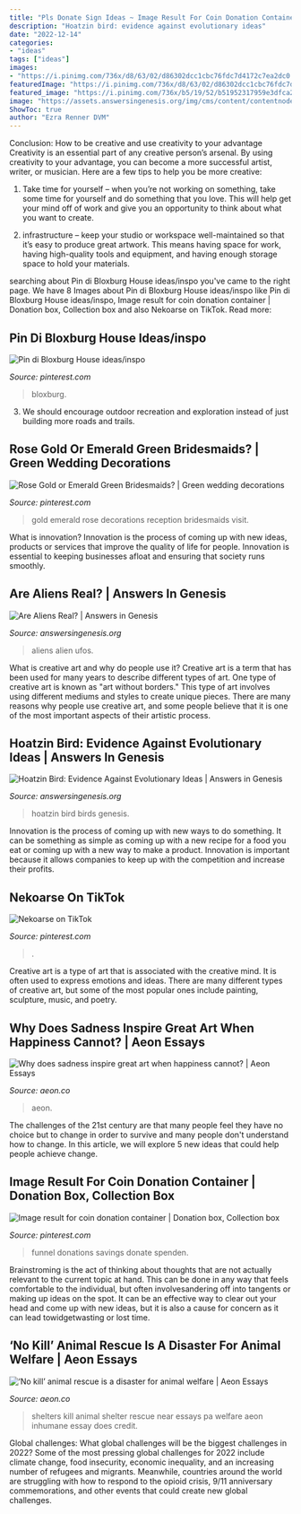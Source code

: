 ```yaml
---
title: "Pls Donate Sign Ideas ~ Image Result For Coin Donation Container"
description: "Hoatzin bird: evidence against evolutionary ideas"
date: "2022-12-14"
categories:
- "ideas"
tags: ["ideas"]
images:
- "https://i.pinimg.com/736x/d8/63/02/d86302dcc1cbc76fdc7d4172c7ea2dc0.jpg"
featuredImage: "https://i.pinimg.com/736x/d8/63/02/d86302dcc1cbc76fdc7d4172c7ea2dc0.jpg"
featured_image: "https://i.pinimg.com/736x/b5/19/52/b51952317959e3dfca22b1ac3935f363.jpg"
image: "https://assets.answersingenesis.org/img/cms/content/contentnode/og_image/hoatzin.jpg"
ShowToc: true
author: "Ezra Renner DVM"
---
```



Conclusion: How to be creative and use creativity to your advantage
Creativity is an essential part of any creative person’s arsenal. By using creativity to your advantage, you can become a more successful artist, writer, or musician. Here are a few tips to help you be more creative:
1. Take time for yourself – when you’re not working on something, take some time for yourself and do something that you love. This will help get your mind off of work and give you an opportunity to think about what you want to create.

2. infrastructure – keep your studio or workspace well-maintained so that it’s easy to produce great artwork. This means having space for work, having high-quality tools and equipment, and having enough storage space to hold your materials.


	

		
searching about Pin di Bloxburg House ideas/inspo you've came to the right page. We have 8 Images about Pin di Bloxburg House ideas/inspo like Pin di Bloxburg House ideas/inspo, Image result for coin donation container | Donation box, Collection box and also Nekoarse on TikTok. Read more:
		
    
## Pin Di Bloxburg House Ideas/inspo

<img loading=lazy src="https://i.pinimg.com/736x/ef/b3/38/efb338a4b759b6770b3025d030ebd1a9.jpg" onerror="this.onerror=null;this.src='https://tse2.mm.bing.net/th?id=OIP.qyfGwlPaxrynLdOZz680pQHaNK&amp;pid=15.1';" alt="Pin di Bloxburg House ideas/inspo">

_Source: pinterest.com_

>bloxburg. 

	

3. We should encourage outdoor recreation and exploration instead of just building more roads and trails.

    
## Rose Gold Or Emerald Green Bridesmaids? | Green Wedding Decorations

<img loading=lazy src="https://i.pinimg.com/736x/b5/19/52/b51952317959e3dfca22b1ac3935f363.jpg" onerror="this.onerror=null;this.src='https://tse4.mm.bing.net/th?id=OIP.zw4tbyAdEvBmz06Zfljb7gHaLH&amp;pid=15.1';" alt="Rose Gold or Emerald Green Bridesmaids? | Green wedding decorations">

_Source: pinterest.com_

>gold emerald rose decorations reception bridesmaids visit. 

	

What is innovation?
Innovation is the process of coming up with new ideas, products or services that improve the quality of life for people. Innovation is essential to keeping businesses afloat and ensuring that society runs smoothly.

    
## Are Aliens Real? | Answers In Genesis

<img loading=lazy src="https://assets.answersingenesis.org/img/cms/content/contentnode/og_image/are-ets-ufos-real.jpg" onerror="this.onerror=null;this.src='https://tse4.mm.bing.net/th?id=OIP.-9DtX2yaQ1tXU-tQw1yTnwHaD4&amp;pid=15.1';" alt="Are Aliens Real? | Answers in Genesis">

_Source: answersingenesis.org_

>aliens alien ufos. 

	

What is creative art and why do people use it?
Creative art is a term that has been used for many years to describe different types of art. One type of creative art is known as "art without borders." This type of art involves using different mediums and styles to create unique pieces. There are many reasons why people use creative art, and some people believe that it is one of the most important aspects of their artistic process.

    
## Hoatzin Bird: Evidence Against Evolutionary Ideas | Answers In Genesis

<img loading=lazy src="https://assets.answersingenesis.org/img/cms/content/contentnode/og_image/hoatzin.jpg" onerror="this.onerror=null;this.src='https://tse1.mm.bing.net/th?id=OIP.gNeNC41SkjBmOJpXIO73bgHaD4&amp;pid=15.1';" alt="Hoatzin Bird: Evidence Against Evolutionary Ideas | Answers in Genesis">

_Source: answersingenesis.org_

>hoatzin bird birds genesis. 

	

Innovation is the process of coming up with new ways to do something. It can be something as simple as coming up with a new recipe for a food you eat or coming up with a new way to make a product. Innovation is important because it allows companies to keep up with the competition and increase their profits.

    
## Nekoarse On TikTok

<img loading=lazy src="https://i.pinimg.com/736x/d8/63/02/d86302dcc1cbc76fdc7d4172c7ea2dc0.jpg" onerror="this.onerror=null;this.src='https://tse2.mm.bing.net/th?id=OIP.7BP8Ica4EpKhiXL2SflH2gHaNd&amp;pid=15.1';" alt="Nekoarse on TikTok">

_Source: pinterest.com_

>. 

	

Creative art is a type of art that is associated with the creative mind. It is often used to express emotions and ideas. There are many different types of creative art, but some of the most popular ones include painting, sculpture, music, and poetry.

    
## Why Does Sadness Inspire Great Art When Happiness Cannot? | Aeon Essays

<img loading=lazy src="https://alpha.aeon.co/images/c928f978-311f-46a8-8070-a2c5c1fec77d/header_Henry_Wallis_-_Chatterton_-_Google_Art_Project.jpg" onerror="this.onerror=null;this.src='https://tse4.mm.bing.net/th?id=OIP.8E_ZRI85U-x3d1sGKz4vTwHaEo&amp;pid=15.1';" alt="Why does sadness inspire great art when happiness cannot? | Aeon Essays">

_Source: aeon.co_

>aeon. 

	

The challenges of the 21st century are that many people feel they have no choice but to change in order to survive and many people don't understand how to change. In this article, we will explore 5 new ideas that could help people achieve change.

    
## Image Result For Coin Donation Container | Donation Box, Collection Box

<img loading=lazy src="https://i.pinimg.com/736x/ba/1b/e2/ba1be293ea35060f0a9dfed5b5ca4a5a.jpg" onerror="this.onerror=null;this.src='https://tse2.mm.bing.net/th?id=OIP.QT9DdkbQrNTkFm6-lHF4DwHaJ3&amp;pid=15.1';" alt="Image result for coin donation container | Donation box, Collection box">

_Source: pinterest.com_

>funnel donations savings donate spenden. 

	

Brainstroming is the act of thinking about thoughts that are not actually relevant to the current topic at hand. This can be done in any way that feels comfortable to the individual, but often involvesandering off into tangents or making up ideas on the spot. It can be an effective way to clear out your head and come up with new ideas, but it is also a cause for concern as it can lead towidgetwasting or lost time.

    
## ‘No Kill’ Animal Rescue Is A Disaster For Animal Welfare | Aeon Essays

<img loading=lazy src="https://nu.aeon.co/images/0bd4ba4f-8a60-4001-82fd-e1c47e8faf06/header_ESSAY-PA-21805359.jpg" onerror="this.onerror=null;this.src='https://tse3.mm.bing.net/th?id=OIP.65rYAEFR1U0wKgFyq4-h7QHaEo&amp;pid=15.1';" alt="‘No kill’ animal rescue is a disaster for animal welfare | Aeon Essays">

_Source: aeon.co_

>shelters kill animal shelter rescue near essays pa welfare aeon inhumane essay does credit. 

	

Global challenges: What global challenges will be the biggest challenges in 2022?
Some of the most pressing global challenges for 2022 include climate change, food insecurity, economic inequality, and an increasing number of refugees and migrants. Meanwhile, countries around the world are struggling with how to respond to the opioid crisis, 9/11 anniversary commemorations, and other events that could create new global challenges.

